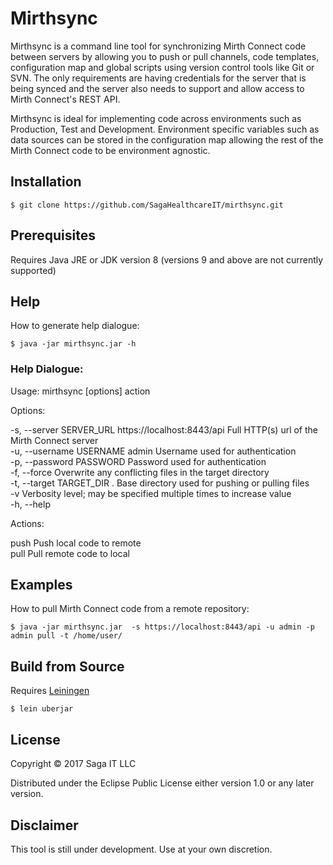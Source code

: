 # Mirthsync

Mirthsync is a command line tool for synchronizing Mirth Connect code between servers by allowing you to push or pull channels, code templates, configuration map and global scripts using version control tools like Git or SVN. The only requirements are having credentials for the server that is being synced and the server also needs to support and allow access to Mirth Connect's REST API.

Mirthsync is ideal for implementing code across environments such as Production, Test and Development. Environment specific variables such as data sources can be stored in the configuration map allowing the rest of the Mirth Connect code to be environment agnostic.


## Installation 

`$ git clone https://github.com/SagaHealthcareIT/mirthsync.git`


## Prerequisites 

Requires Java JRE or JDK version 8 (versions 9 and above are not currently supported)


## Help

How to generate help dialogue:

`$ java -jar mirthsync.jar -h`

### Help Dialogue:

Usage: mirthsync [options] action

Options:

  -s, --server SERVER_URL  https://localhost:8443/api  Full HTTP(s) url of the Mirth Connect server  
  -u, --username USERNAME  admin                       Username used for authentication  
  -p, --password PASSWORD                              Password used for authentication  
  -f, --force                                          Overwrite any conflicting files in the target directory  
  -t, --target TARGET_DIR  .                           Base directory used for pushing or pulling files  
  -v                                                   Verbosity level; may be specified multiple times to increase value  
  -h, --help
  

Actions:
  
  push     Push local code to remote  
  pull     Pull remote code to local
 


## Examples

How to pull Mirth Connect code from a remote repository:

`$ java -jar mirthsync.jar  -s https://localhost:8443/api -u admin -p admin pull -t /home/user/`

## Build from Source

Requires [Leiningen](https://leiningen.org/)

`$ lein uberjar`


## License

Copyright © 2017 Saga IT LLC

Distributed under the Eclipse Public License either version 1.0 or any later version.

## Disclaimer

This tool is still under development. Use at your own discretion. 
